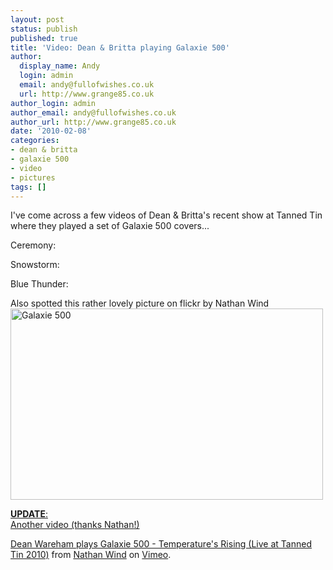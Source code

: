 ```yaml
---
layout: post
status: publish
published: true
title: 'Video: Dean & Britta playing Galaxie 500'
author:
  display_name: Andy
  login: admin
  email: andy@fullofwishes.co.uk
  url: http://www.grange85.co.uk
author_login: admin
author_email: andy@fullofwishes.co.uk
author_url: http://www.grange85.co.uk
date: '2010-02-08'
categories:
- dean & britta
- galaxie 500
- video
- pictures
tags: []
---
```

<p>I've come across a few videos of Dean & Britta's recent show at Tanned Tin where they played a set of Galaxie 500 covers...</p>
<p>Ceremony:<br />
<figure class="caption "><figcaption class="caption-text"></figcaption></figure></p>
<p>Snowstorm:<br />
<figure class="caption "><figcaption class="caption-text"></figcaption></figure></p>
<p>Blue Thunder:<br />
<figure class="caption "><figcaption class="caption-text"></figcaption></figure></p>
<p>Also spotted this rather lovely picture on flickr by Nathan Wind<br />
<a  href="http://www.flickr.com/photos/sibilino/4335124737/" title="Galaxie 500 by Nathan Wind as Cochese, on Flickr"><img class="aligncenter" src="https://farm5.static.flickr.com/4012/4335124737_bd8550acf8.jpg" width="500" height="306" alt="Galaxie 500" /></a></p>
<p><ins datetime="2010-02-09T09:41:28+00:00"><strong>UPDATE</strong>:<br />
Another video (thanks <a href="http://www.doctorfassman.com">Nathan</a>!)<br />
<figure class="caption "><figcaption class="caption-text"></figcaption></figure>
<p><a href="http://vimeo.com/9281502">Dean Wareham plays Galaxie 500 - Temperature's Rising (Live at Tanned Tin 2010)</a> from <a href="http://vimeo.com/user3094990">Nathan Wind</a> on <a href="http://vimeo.com">Vimeo</a>.</p>
<p></ins></p>
